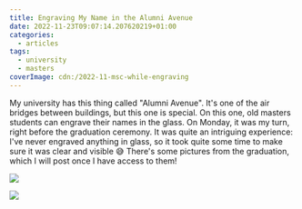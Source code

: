 ```yaml
---
title: Engraving My Name in the Alumni Avenue
date: 2022-11-23T09:07:14.207620219+01:00
categories:
  - articles
tags:
  - university
  - masters
coverImage: cdn:/2022-11-msc-while-engraving
---
```


My university has this thing called "Alumni Avenue". It's one of the air bridges between buildings, but this one is special. On this one, old masters students can engrave their names in the glass. On Monday, it was my turn, right before the graduation ceremony. It was quite an intriguing experience: I've never engraved anything in glass, so it took quite some time to make sure it was clear and visible 😅 There's some pictures from the graduation, which I will post once I have access to them!

<div class="fw fg">

![](cdn:/2022-11-msc-while-engraving)

![](cdn:/2022-11-msc-engraving)

</div>
